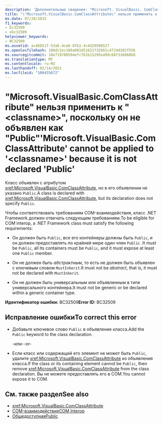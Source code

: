 ```yaml
---
description: 'Дополнительные сведения: "Microsoft. VisualBasic. ComClassAttribute" не может применяться к " <classname> ", так как он не объявлен как "Public"'
title: "\"Microsoft.VisualBasic.ComClassAttribute\" нельзя применить к \"<classname>\", поскольку он не объявлен как \"Public\""
ms.date: 07/20/2015
f1_keywords:
- bc32509
- vbc32509
helpviewer_keywords:
- BC32509
ms.assetid: ac46851f-53ab-4ce6-87b1-4c4d29508527
ms.openlocfilehash: 106dc2ec189a081d51622732b61c4724d202f556
ms.sourcegitcommit: 10e719780594efc781b15295e499c66f316068b8
ms.translationtype: MT
ms.contentlocale: ru-RU
ms.lasthandoff: 02/14/2021
ms.locfileid: "100435672"
---
```

# <a name="microsoftvisualbasiccomclassattribute-cannot-be-applied-to-classname-because-it-is-not-declared-public"></a><span data-ttu-id="1bedf-103">"Microsoft.VisualBasic.ComClassAttribute" нельзя применить к "\<classname>", поскольку он не объявлен как "Public"</span><span class="sxs-lookup"><span data-stu-id="1bedf-103">'Microsoft.VisualBasic.ComClassAttribute' cannot be applied to '\<classname>' because it is not declared 'Public'</span></span>

<span data-ttu-id="1bedf-104">Класс объявлен с атрибутом <xref:Microsoft.VisualBasic.ComClassAttribute>, но в его объявлении не указано `Public`.</span><span class="sxs-lookup"><span data-stu-id="1bedf-104">A class is declared with <xref:Microsoft.VisualBasic.ComClassAttribute>, but its declaration does not specify `Public`.</span></span>  
  
 <span data-ttu-id="1bedf-105">Чтобы соответствовать требованиям COM-взаимодействия, класс .NET Framework должен отвечать следующим требованиям.</span><span class="sxs-lookup"><span data-stu-id="1bedf-105">To be eligible for COM interop, a .NET Framework class must satisfy the following requirements:</span></span>  
  
- <span data-ttu-id="1bedf-106">Он должен быть `Public`, все его контейнеры должны быть `Public`, и он должен предоставлять по крайней мере один член `Public` .</span><span class="sxs-lookup"><span data-stu-id="1bedf-106">It must be `Public`, all its containers must be `Public`, and it must expose at least one `Public` member.</span></span>  
  
- <span data-ttu-id="1bedf-107">Он не должен быть *абстрактным*, то есть не должен быть объявлен с ключевым словом `MustInherit`.</span><span class="sxs-lookup"><span data-stu-id="1bedf-107">It must not be *abstract*, that is, it must not be declared with `MustInherit`.</span></span>  
  
- <span data-ttu-id="1bedf-108">Он не должен быть универсальным или объявленным в типе универсального контейнера.</span><span class="sxs-lookup"><span data-stu-id="1bedf-108">It must not be generic or be declared within a generic container type.</span></span>  
  
 <span data-ttu-id="1bedf-109">**Идентификатор ошибки:** BC32509</span><span class="sxs-lookup"><span data-stu-id="1bedf-109">**Error ID:** BC32509</span></span>  
  
## <a name="to-correct-this-error"></a><span data-ttu-id="1bedf-110">Исправление ошибки</span><span class="sxs-lookup"><span data-stu-id="1bedf-110">To correct this error</span></span>  
  
- <span data-ttu-id="1bedf-111">Добавьте ключевое слово `Public` в объявление класса.</span><span class="sxs-lookup"><span data-stu-id="1bedf-111">Add the `Public` keyword to the class declaration.</span></span>  
  
     <span data-ttu-id="1bedf-112">-или-</span><span class="sxs-lookup"><span data-stu-id="1bedf-112">-or-</span></span>  
  
- <span data-ttu-id="1bedf-113">Если класс или содержащий его элемент не может быть `Public`, удалите <xref:Microsoft.VisualBasic.ComClassAttribute> из объявления класса.</span><span class="sxs-lookup"><span data-stu-id="1bedf-113">If the class or its containing element cannot be `Public`, then remove <xref:Microsoft.VisualBasic.ComClassAttribute> from the class declaration.</span></span> <span data-ttu-id="1bedf-114">Вы не можете предоставлять его в COM.</span><span class="sxs-lookup"><span data-stu-id="1bedf-114">You cannot expose it to COM.</span></span>  
  
## <a name="see-also"></a><span data-ttu-id="1bedf-115">См. также раздел</span><span class="sxs-lookup"><span data-stu-id="1bedf-115">See also</span></span>

- <xref:Microsoft.VisualBasic.ComClassAttribute>
- [<span data-ttu-id="1bedf-116">COM-взаимодействие</span><span class="sxs-lookup"><span data-stu-id="1bedf-116">COM Interop</span></span>](../programming-guide/com-interop/index.md)
- [<span data-ttu-id="1bedf-117">Общедоступная</span><span class="sxs-lookup"><span data-stu-id="1bedf-117">Public</span></span>](../language-reference/modifiers/public.md)
